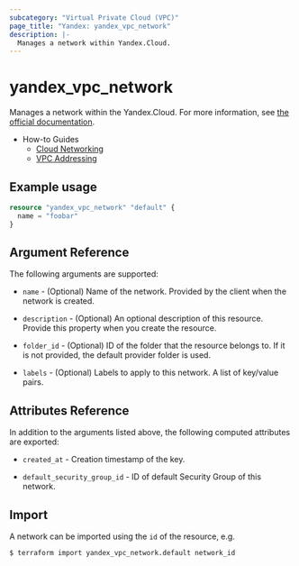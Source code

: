 ```yaml
---
subcategory: "Virtual Private Cloud (VPC)"
page_title: "Yandex: yandex_vpc_network"
description: |-
  Manages a network within Yandex.Cloud.
---
```



# yandex_vpc_network




Manages a network within the Yandex.Cloud. For more information, see [the official documentation](https://cloud.yandex.com/docs/vpc/concepts/network#network).

* How-to Guides
  * [Cloud Networking](https://cloud.yandex.com/docs/vpc/)
  * [VPC Addressing](https://cloud.yandex.com/docs/vpc/concepts/address)

## Example usage

```terraform
resource "yandex_vpc_network" "default" {
  name = "foobar"
}
```

## Argument Reference

The following arguments are supported:

* `name` - (Optional) Name of the network. Provided by the client when the network is created.

* `description` - (Optional) An optional description of this resource. Provide this property when you create the resource.

* `folder_id` - (Optional) ID of the folder that the resource belongs to. If it is not provided, the default provider folder is used.

* `labels` - (Optional) Labels to apply to this network. A list of key/value pairs.

## Attributes Reference

In addition to the arguments listed above, the following computed attributes are exported:

* `created_at` - Creation timestamp of the key.

* `default_security_group_id` - ID of default Security Group of this network.

## Import

A network can be imported using the `id` of the resource, e.g.

```
$ terraform import yandex_vpc_network.default network_id
```
